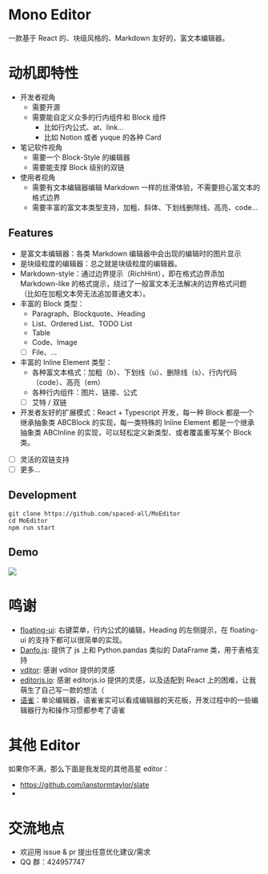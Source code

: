 # Mono Editor

一款基于 React 的、块级风格的、Markdown 友好的，富文本编辑器。

# 动机即特性

- 开发者视角
  - 需要开源
  - 需要能自定义众多的行内组件和 Block 组件
    - 比如行内公式、at、link...
    - 比如 Notion 或者 yuque 的各种 Card
- 笔记软件视角
  - 需要一个 Block-Style 的编辑器
  - 需要能支撑 Block 级别的双链
- 使用者视角
  - 需要有文本编辑器编辑 Markdown 一样的丝滑体验，不需要担心富文本的格式边界
  - 需要丰富的富文本类型支持，加粗、斜体、下划线删除线、高亮、code...

## Features

- 是富文本编辑器：各类 Markdown 编辑器中会出现的编辑时的图片显示
- 是块级粒度的编辑器：总之就是块级粒度的编辑器。
- Markdown-style：通过边界提示（RichHint），即在格式边界添加 Markdown-like 的格式提示，绕过了一般富文本无法解决的边界格式问题（比如在加粗文本旁无法追加普通文本）。
- 丰富的 Block 类型：
  - Paragraph、Blockquote、Heading
  - List、Ordered List、TODO List
  - Table
  - Code、Image
  - [ ] File、...
- 丰富的 Inline Element 类型：
  - 各种富文本格式：加粗（b）、下划线（u）、删除线（s）、行内代码（code）、高亮（em）
  - 各种行内组件：图片、链接、公式
  - [ ] 艾特 / 双链
- 开发者友好的扩展模式：React + Typescript 开发，每一种 Block 都是一个继承抽象类 ABCBlock 的实现，每一类特殊的 Inline Element 都是一个继承抽象类 ABCInline 的实现，可以轻松定义新类型、或者覆盖重写某个 Block 类。
- [ ] 灵活的双链支持
- [ ] 更多...

## Development

```shell
git clone https://github.com/spaced-all/MoEditor
cd MoEditor
npm run start
```

## Demo

![](latest.png)

# 鸣谢

- [floating-ui](https://github.com/floating-ui/floating-ui/): 右键菜单，行内公式的编辑，Heading 的左侧提示，在 floating-ui 的支持下都可以很简单的实现。
- [Danfo.js](https://github.com/javascriptdata/danfojs): 提供了 js 上和 Python.pandas 类似的 DataFrame 类，用于表格支持
- [vditor](https://github.com/Vanessa219/vditor): 感谢 vditor 提供的灵感
- [editorjs.io](https://github.com/codex-team/editor.js): 感谢 editorjs.io 提供的灵感，以及适配到 React 上的困难，让我萌生了自己写一款的想法（
- [语雀](https://www.yuque.com/)：单论编辑器，语雀雀实可以看成编辑器的天花板，开发过程中的一些编辑器行为和操作习惯都参考了语雀

# 其他 Editor

如果你不满，那么下面是我发现的其他高星 editor：

- https://github.com/ianstormtaylor/slate
-

# 交流地点

- 欢迎用 issue & pr 提出任意优化建议/需求
- QQ 群：424957747
